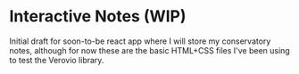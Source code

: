 # Interactive Notes (WIP)
Initial draft for soon-to-be react app where I will store my conservatory notes, although for now these are the basic HTML+CSS files I've been using to test the Verovio library.
